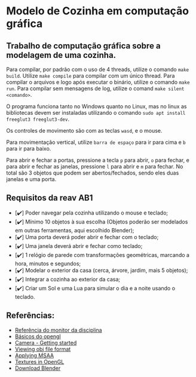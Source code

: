 # Modelo de Cozinha em computação gráfica

## Trabalho de computação gráfica sobre a modelagem de uma cozinha.

Para compilar, por padrão com o uso de 4 threads, utilize o comando `make build`.
Utilize `make compile` para compilar com um único thread.
Para compilar o arquivos e logo após executar o binário, utilize o comando `make run`.
Para compilar sem mensagens de log, utilize o comand `make silent <comando>`.

O programa funciona tanto no Windows quanto no Linux, mas no linux as bibliotecas devem ser instaladas utilizando o comando `sudo apt install freeglut3 freeglut3-dev`.

Os controles de movimento são com as teclas `wasd`, e o mouse.

Para movimentação vertical, utilize `barra de espaço` para ir para cima e `b` para ir para baixo.

Para abrir e fechar a portas, pressione a tecla `p` para abrir, `o` para fechar, e para abrir e fechar as janelas, pressione `l` para abrir e `m` para fechar. 
No total são 3 objetos que podem ser abertos/fechados, sendo eles duas janelas e uma porta.


## Requisitos da reav AB1

 - [:heavy_check_mark:] Poder navegar pela cozinha utilizando o mouse e teclado;
 - [:heavy_check_mark:] Mínimo 10 objetos à sua escolha (Objetos poderão ser modelados em outras ferramentas, aqui escolhido Blender);
 - [:heavy_check_mark:] Uma porta deverá poder abrir e fechar com o teclado;
 - [:heavy_check_mark:] Uma janela deverá abrir e fechar como teclado;
 - [:heavy_check_mark:] 1 relógio de parede com transformações geométricas, marcando a hora, minutos e segundos;
 - [:heavy_check_mark:] Modelar o exterior da casa (cerca, árvore, jardim, mais 5 objetos);
 - [:heavy_check_mark:] Integrar a cozinha ao exterior da casa;
 - [:heavy_check_mark:] Criar um Sol e uma Lua para simular o dia e a noite usando o teclado.


## Referências:

* [Referência do monitor da disciplina](https://github.com/valeriojr/COMP269/blob/master/opengl.c)
* [Básicos do opengl](https://github.com/valeriojr/monitoria-cg/blob/master/material/book.pdf)
* [Camera - Getting started](https://learnopengl.com/Getting-started/Camera)
* [Viewing obj file format](https://en.wikipedia.org/wiki/Wavefront_.obj_file)
* [Applying MSAA](https://learnopengl.com/Advanced-OpenGL/Anti-Aliasing)
* [Textures in OpenGL](https://www.youtube.com/watch?v=n4k7ANAFsIQ)
* [Download Blender](https://www.blender.org/download/)

